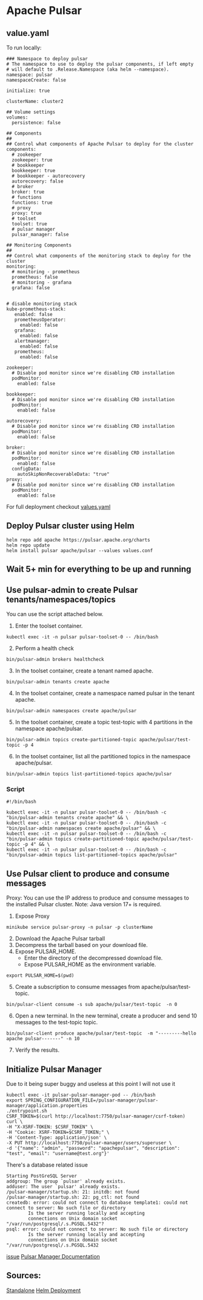 # Apache Pulsar


## value.yaml

To run locally:

	### Namespace to deploy pulsar
	# The namespace to use to deploy the pulsar components, if left empty
	# will default to .Release.Namespace (aka helm --namespace).
	namespace: pulsar
	namespaceCreate: false
	
	initialize: true
	
	clusterName: cluster2
	
	## Volume settings
	volumes:
	  persistence: false
	
	## Components
	##
	## Control what components of Apache Pulsar to deploy for the cluster
	components:
	  # zookeeper
	  zookeeper: true
	  # bookkeeper
	  bookkeeper: true
	  # bookkeeper - autorecovery
	  autorecovery: false
	  # broker
	  broker: true
	  # functions
	  functions: true
	  # proxy
	  proxy: true
	  # toolset
	  toolset: true
	  # pulsar manager
	  pulsar_manager: false
	
	## Monitoring Components
	##
	## Control what components of the monitoring stack to deploy for the cluster
	monitoring:
	  # monitoring - prometheus
	  prometheus: false
	  # monitoring - grafana
	  grafana: false
	
	
	# disable monitoring stack
	kube-prometheus-stack:
	   enabled: false
	   prometheusOperator:
	     enabled: false
	   grafana:
	     enabled: false
	   alertmanager:
	     enabled: false
	   prometheus:
	     enabled: false
	
	zookeeper:
	  # Disable pod monitor since we're disabling CRD installation
	  podMonitor:
	    enabled: false
	
	bookkeeper:
	  # Disable pod monitor since we're disabling CRD installation
	  podMonitor:
	    enabled: false
	
	autorecovery:
	  # Disable pod monitor since we're disabling CRD installation
	  podMonitor:
	    enabled: false
	
	broker:
	  # Disable pod monitor since we're disabling CRD installation
	  podMonitor:
	    enabled: false
	  configData:
	    autoSkipNonRecoverableData: "true"
	proxy:
	  # Disable pod monitor since we're disabling CRD installation
	  podMonitor: 
	    enabled: false

For full deployment checkout [values.yaml](https://github.com/apache/pulsar-helm-chart/blob/master/charts/pulsar/values.yaml)

## Deploy Pulsar cluster using Helm

	helm repo add apache https://pulsar.apache.org/charts
	helm repo update
	helm install pulsar apache/pulsar --values values.conf

## Wait 5+ min for everything to be up and running

## Use pulsar-admin to create Pulsar tenants/namespaces/topics

You can use the script attached below.

1. Enter the toolset container.

`kubectl exec -it -n pulsar pulsar-toolset-0 -- /bin/bash`

2. Perform a health check

`bin/pulsar-admin brokers healthcheck`

3. In the toolset container, create a tenant named apache.

`bin/pulsar-admin tenants create apache`

4. In the toolset container, create a namespace named pulsar in the tenant apache.

`bin/pulsar-admin namespaces create apache/pulsar`

5. In the toolset container, create a topic test-topic with 4 partitions in the namespace apache/pulsar.

`bin/pulsar-admin topics create-partitioned-topic apache/pulsar/test-topic -p 4`

6. In the toolset container, list all the partitioned topics in the namespace apache/pulsar.

`bin/pulsar-admin topics list-partitioned-topics apache/pulsar`

### Script

	#!/bin/bash
	
	kubectl exec -it -n pulsar pulsar-toolset-0 -- /bin/bash -c "bin/pulsar-admin tenants create apache" && \
	kubectl exec -it -n pulsar pulsar-toolset-0 -- /bin/bash -c "bin/pulsar-admin namespaces create apache/pulsar" && \
	kubectl exec -it -n pulsar pulsar-toolset-0 -- /bin/bash -c "bin/pulsar-admin topics create-partitioned-topic apache/pulsar/test-topic -p 4" && \
	kubectl exec -it -n pulsar pulsar-toolset-0 -- /bin/bash -c "bin/pulsar-admin topics list-partitioned-topics apache/pulsar"

## Use Pulsar client to produce and consume messages

Proxy: You can use the IP address to produce and consume messages to the installed Pulsar cluster.
Note: Java version 17+ is required.

1. Expose Proxy 

`minikube service pulsar-proxy -n pulsar -p clusterName`

2. Download the Apache Pulsar tarball
3. Decompress the tarball based on your download file.
4. Expose PULSAR_HOME.
	* Enter the directory of the decompressed download file.
	* Expose PULSAR_HOME as the environment variable.

`export PULSAR_HOME=$(pwd)`

5. Create a subscription to consume messages from apache/pulsar/test-topic.

`bin/pulsar-client consume -s sub apache/pulsar/test-topic  -n 0`

6. Open a new terminal. In the new terminal, create a producer and send 10 messages to the test-topic topic.

`bin/pulsar-client produce apache/pulsar/test-topic  -m "---------hello apache pulsar-------" -n 10`

7. Verify the results.

## Initialize Pulsar Manager

Due to it being super buggy and useless at this point I will not use it

	kubectl exec -it pulsar-pulsar-manager-pod -- /bin/bash
	export SPRING_CONFIGURATION_FILE=/pulsar-manager/pulsar-manager/application.properties
	./entrypoint.sh
	CSRF_TOKEN=$(curl http://localhost:7750/pulsar-manager/csrf-token)
	curl \
    -H "X-XSRF-TOKEN: $CSRF_TOKEN" \
    -H "Cookie: XSRF-TOKEN=$CSRF_TOKEN;" \
    -H 'Content-Type: application/json' \
    -X PUT http://localhost:7750/pulsar-manager/users/superuser \
    -d '{"name": "admin", "password": "apachepulsar", "description": "test", "email": "username@test.org"}'

There's a database related issue

	Starting PostGreSQL Server
	addgroup: The group `pulsar' already exists.
	adduser: The user `pulsar' already exists.
	/pulsar-manager/startup.sh: 21: initdb: not found
	/pulsar-manager/startup.sh: 22: pg_ctl: not found
	createdb: error: could not connect to database template1: could not connect to server: No such file or directory
	        Is the server running locally and accepting
	        connections on Unix domain socket "/var/run/postgresql/.s.PGSQL.5432"?
	psql: error: could not connect to server: No such file or directory
	        Is the server running locally and accepting
	        connections on Unix domain socket "/var/run/postgresql/.s.PGSQL.5432

[issue](https://github.com/apache/pulsar-manager/issues/465)
[Pulsar Manager Documentation](https://github.com/apache/pulsar-manager)

## Sources:

[Standalone](https://pulsar.apache.org/docs/3.0.x/getting-started-helm/)
[Helm Deployment](https://pulsar.apache.org/docs/3.0.x/helm-deploy/)

